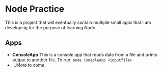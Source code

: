 # Node Practice

This is a project that will eventually contain multiple small apps that I am developing for the purpose of learning Node.

## Apps

* **ConsoleApp** This is a console app that reads data from a file and prints output to another file. To run: `node ConsoleApp <inputfile>`
* ...More to come.